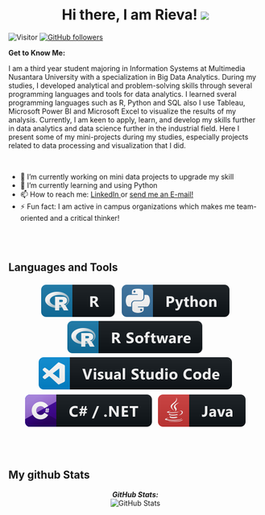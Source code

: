 <div align="center">
   <h1>Hi there, I am Rieva! </a> <img src="https://media.giphy.com/media/hvRJCLFzcasrR4ia7z/giphy.gif" width="25px"> </h1>
</div>

![Visitor](https://visitor-badge.laobi.icu/badge?page_id=rievaps.repoName) [![GitHub followers](https://img.shields.io/github/followers/rievaps.svg?style=social&label=Follow)](https://github.com/rievaps?tab=followers)<br/>

<strong>Get to Know Me:</strong><br>
<p>
I am a third year student majoring in Information Systems at Multimedia Nusantara University with a specialization in Big Data Analytics. During my studies, I developed analytical and problem-solving skills through several programming languages and tools for data analytics. I learned sveral programming languages such as R, Python and SQL also I use Tableau, Microsoft Power BI and Microsoft Excel to visualize the results of my analysis. Currently, I am keen to apply, learn, and develop my skills further in data analytics and data science further in the industrial field. Here I present some of my mini-projects during my studies, especially projects related to data processing and visualization that I did. 
</p>

<br>
<ul>
  <li>  🔭 I’m currently working on mini data projects to upgrade my skill</li>
  <li>  🌱 I’m currently learning and using Python</li>
  <li>  📫 How to reach me: <a href = "https://www.linkedin.com/in/rievaps/"> LinkedIn </a> or <a href="mailto:rievaps@gmail.com">send me an E-mail!</a></li>
  <li>  ⚡ Fun fact: I am active in campus organizations which makes me team-oriented and a critical thinker!</li>
</ul>

<br><br>
<h2>Languages and Tools</h2>
<p align="center">
  <img src="https://github.com/MikeCodesDotNET/ColoredBadges/blob/master/svg/dev/languages/r.svg" alt="r" style="vertical-align:top; margin:4px">    
  <img src="https://github.com/MikeCodesDotNET/ColoredBadges/blob/master/svg/dev/languages/python.svg" alt="python" style="vertical-align:top; margin:4px">
  <img src="https://github.com/MikeCodesDotNET/ColoredBadges/blob/master/svg/dev/languages/rsoftware.svg" alt="rstudio" style="vertical-align:top; margin:4px">
  <img src="https://github.com/MikeCodesDotNET/ColoredBadges/blob/master/svg/dev/tools/visualstudio_code.svg" alt="vscode" style="vertical-align:top; margin:4px">
  <img src="https://github.com/MikeCodesDotNET/ColoredBadges/blob/master/svg/dev/languages/csharp_dotnet.svg" alt="csharp_dotnet" style="vertical-align:top; margin:6px 4px">
  <img src="https://github.com/MikeCodesDotNET/ColoredBadges/blob/master/svg/dev/languages/java.svg" alt="java" style="vertical-align:top; margin:6px 4px">
</p>

<br><br>
<h2>My github Stats</h2>

<div>
   
  <p align="center">
  <b><em>GitHub Stats:</em></b> <br/>
    <img src="https://github-readme-streak-stats.herokuapp.com/?user=rievaps" alt="GitHub Stats" /> <br/><br/>
  
</div>

